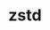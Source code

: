 ---
title: "zstd"
layout: cache
categories: [package, develop-2024-05-19]
meta: {"versions": ["1.5.5", "1.5.6"], "compilers": ["apple-clang@=15.0.0", "cce@=15.0.1", "gcc@=10.2.1", "gcc@=10.3.0", "gcc@=11.1.0", "gcc@=11.4.0", "gcc@=12.3.0", "gcc@=7.3.1", "gcc@=7.5.0", "gcc@=9.4.0", "intel@=2021.10.0", "msvc@=19.39.33523", "oneapi@=2024.0.0"], "oss": ["amzn2", "centos7", "rhel8", "sle_hpc15", "ubuntu18.04", "ubuntu20.04", "ubuntu22.04", "ventura", "windows10.0.20348"], "platforms": ["darwin", "linux", "windows"], "targets": ["aarch64", "neoverse_n1", "neoverse_v1", "neoverse_v2", "ppc64le", "x86_64", "x86_64_v3", "x86_64_v4", "zen4"], "stacks": ["aws-isc", "aws-isc-aarch64", "aws-pcluster-neoverse_v1", "aws-pcluster-x86_64_v4", "build_systems", "data-vis-sdk", "developer-tools", "developer-tools-manylinux2014", "e4s", "e4s-cray-rhel", "e4s-cray-sles", "e4s-neoverse-v2", "e4s-neoverse_v1", "e4s-oneapi", "e4s-power", "e4s-rocm-external", "ml-darwin-aarch64-mps", "ml-linux-x86_64-cpu", "ml-linux-x86_64-cuda", "radiuss", "radiuss-aws", "radiuss-aws-aarch64", "root", "tutorial", "windows-vis"], "num_specs": 29, "num_specs_by_stack": {"root": 29, "ml-darwin-aarch64-mps": 1, "aws-isc-aarch64": 2, "radiuss-aws-aarch64": 2, "aws-pcluster-neoverse_v1": 2, "aws-isc": 1, "radiuss-aws": 1, "aws-pcluster-x86_64_v4": 4, "developer-tools-manylinux2014": 1, "e4s-cray-rhel": 2, "data-vis-sdk": 1, "e4s-power": 2, "e4s-cray-sles": 2, "developer-tools": 1, "radiuss": 1, "build_systems": 1, "e4s-neoverse_v1": 2, "e4s-neoverse-v2": 2, "ml-linux-x86_64-cuda": 1, "tutorial": 2, "ml-linux-x86_64-cpu": 1, "e4s-rocm-external": 1, "e4s": 2, "e4s-oneapi": 2, "windows-vis": 1}}
spec_details: [{"hash": "belg3dt3cvlblwuzu7twitbrpzscocdk", "compiler": "apple-clang@=15.0.0", "versions": ["1.5.6"], "os": "ventura", "platform": "darwin", "target": "aarch64", "variants": ["build_system=makefile", "compression=none", "libs=shared,static", "+programs"], "stacks": ["root", "ml-darwin-aarch64-mps"], "size": "-", "tarball": "https://binaries.spack.io/develop-2024-05-19/build_cache/darwin-ventura-aarch64/apple-clang-15.0.0/zstd-1.5.6/darwin-ventura-aarch64-apple-clang-15.0.0-zstd-1.5.6-belg3dt3cvlblwuzu7twitbrpzscocdk.spack"}, {"hash": "75v4yt6ocilgkko3v72jb6wvmmmrxoib", "compiler": "gcc@=7.3.1", "versions": ["1.5.6"], "os": "amzn2", "platform": "linux", "target": "aarch64", "variants": ["build_system=makefile", "compression=none", "libs=shared,static", "+programs"], "stacks": ["aws-isc-aarch64", "radiuss-aws-aarch64", "root"], "size": "-", "tarball": "https://binaries.spack.io/develop-2024-05-19/build_cache/linux-amzn2-aarch64/gcc-7.3.1/zstd-1.5.6/linux-amzn2-aarch64-gcc-7.3.1-zstd-1.5.6-75v4yt6ocilgkko3v72jb6wvmmmrxoib.spack"}, {"hash": "td4tlx5dgzks6ooeynqurddmvciygsrv", "compiler": "gcc@=7.3.1", "versions": ["1.5.6"], "os": "amzn2", "platform": "linux", "target": "neoverse_n1", "variants": ["build_system=makefile", "compression=none", "libs=shared,static", "+programs"], "stacks": ["aws-isc-aarch64", "radiuss-aws-aarch64", "root"], "size": "-", "tarball": "https://binaries.spack.io/develop-2024-05-19/build_cache/linux-amzn2-neoverse_n1/gcc-7.3.1/zstd-1.5.6/linux-amzn2-neoverse_n1-gcc-7.3.1-zstd-1.5.6-td4tlx5dgzks6ooeynqurddmvciygsrv.spack"}, {"hash": "2hbt54p6o5whibfeaztfu3mj62dtaoyb", "compiler": "gcc@=12.3.0", "versions": ["1.5.6"], "os": "amzn2", "platform": "linux", "target": "neoverse_n1", "variants": ["build_system=makefile", "libs=shared,static", "~programs"], "stacks": ["root", "aws-pcluster-neoverse_v1"], "size": "-", "tarball": "https://binaries.spack.io/develop-2024-05-19/build_cache/linux-amzn2-neoverse_n1/gcc-12.3.0/zstd-1.5.6/linux-amzn2-neoverse_n1-gcc-12.3.0-zstd-1.5.6-2hbt54p6o5whibfeaztfu3mj62dtaoyb.spack"}, {"hash": "qeoklpjrj63jsslxbepg47k7ijl6vaho", "compiler": "gcc@=12.3.0", "versions": ["1.5.6"], "os": "amzn2", "platform": "linux", "target": "neoverse_v1", "variants": ["build_system=makefile", "libs=shared,static", "~programs"], "stacks": ["root", "aws-pcluster-neoverse_v1"], "size": "-", "tarball": "https://binaries.spack.io/develop-2024-05-19/build_cache/linux-amzn2-neoverse_v1/gcc-12.3.0/zstd-1.5.6/linux-amzn2-neoverse_v1-gcc-12.3.0-zstd-1.5.6-qeoklpjrj63jsslxbepg47k7ijl6vaho.spack"}, {"hash": "yklafdzfy2xk5p5ydhijcg75zqpa75dp", "compiler": "gcc@=7.3.1", "versions": ["1.5.6"], "os": "amzn2", "platform": "linux", "target": "x86_64_v3", "variants": ["build_system=makefile", "compression=none", "libs=shared,static", "+programs"], "stacks": ["aws-isc", "root", "radiuss-aws"], "size": "-", "tarball": "https://binaries.spack.io/develop-2024-05-19/build_cache/linux-amzn2-x86_64_v3/gcc-7.3.1/zstd-1.5.6/linux-amzn2-x86_64_v3-gcc-7.3.1-zstd-1.5.6-yklafdzfy2xk5p5ydhijcg75zqpa75dp.spack"}, {"hash": "ujz3ix2pxxw2tgvy7gxnjuvy4kvftcjg", "compiler": "gcc@=12.3.0", "versions": ["1.5.6"], "os": "amzn2", "platform": "linux", "target": "x86_64_v3", "variants": ["build_system=makefile", "libs=shared,static", "~programs"], "stacks": ["aws-pcluster-x86_64_v4", "root"], "size": "-", "tarball": "https://binaries.spack.io/develop-2024-05-19/build_cache/linux-amzn2-x86_64_v3/gcc-12.3.0/zstd-1.5.6/linux-amzn2-x86_64_v3-gcc-12.3.0-zstd-1.5.6-ujz3ix2pxxw2tgvy7gxnjuvy4kvftcjg.spack"}, {"hash": "54bwubmqjwsfuweyjt6efrpx4moumhkf", "compiler": "intel@=2021.10.0", "versions": ["1.5.6"], "os": "amzn2", "platform": "linux", "target": "x86_64_v3", "variants": ["build_system=makefile", "libs=shared,static", "~programs"], "stacks": ["aws-pcluster-x86_64_v4", "root"], "size": "-", "tarball": "https://binaries.spack.io/develop-2024-05-19/build_cache/linux-amzn2-x86_64_v3/intel-2021.10.0/zstd-1.5.6/linux-amzn2-x86_64_v3-intel-2021.10.0-zstd-1.5.6-54bwubmqjwsfuweyjt6efrpx4moumhkf.spack"}, {"hash": "rvrjiesdlp7dt6wyzazsool4gwbxzm2d", "compiler": "gcc@=12.3.0", "versions": ["1.5.6"], "os": "amzn2", "platform": "linux", "target": "x86_64_v4", "variants": ["build_system=makefile", "libs=shared,static", "~programs"], "stacks": ["aws-pcluster-x86_64_v4", "root"], "size": "-", "tarball": "https://binaries.spack.io/develop-2024-05-19/build_cache/linux-amzn2-x86_64_v4/gcc-12.3.0/zstd-1.5.6/linux-amzn2-x86_64_v4-gcc-12.3.0-zstd-1.5.6-rvrjiesdlp7dt6wyzazsool4gwbxzm2d.spack"}, {"hash": "2ia76rlvzbsubrjssbc7dkquuygt64bg", "compiler": "gcc@=10.2.1", "versions": ["1.5.6"], "os": "centos7", "platform": "linux", "target": "x86_64_v3", "variants": ["build_system=makefile", "compression=none", "libs=shared,static", "+programs"], "stacks": ["root", "developer-tools-manylinux2014"], "size": "-", "tarball": "https://binaries.spack.io/develop-2024-05-19/build_cache/linux-centos7-x86_64_v3/gcc-10.2.1/zstd-1.5.6/linux-centos7-x86_64_v3-gcc-10.2.1-zstd-1.5.6-2ia76rlvzbsubrjssbc7dkquuygt64bg.spack"}, {"hash": "cvauywy3tkzos6npsxpl7rppvgvvi4hw", "compiler": "intel@=2021.10.0", "versions": ["1.5.6"], "os": "amzn2", "platform": "linux", "target": "x86_64_v4", "variants": ["build_system=makefile", "libs=shared,static", "~programs"], "stacks": ["aws-pcluster-x86_64_v4", "root"], "size": "-", "tarball": "https://binaries.spack.io/develop-2024-05-19/build_cache/linux-amzn2-x86_64_v4/intel-2021.10.0/zstd-1.5.6/linux-amzn2-x86_64_v4-intel-2021.10.0-zstd-1.5.6-cvauywy3tkzos6npsxpl7rppvgvvi4hw.spack"}, {"hash": "6rdoipgc4l426fm6b74ko4eucecae4v5", "compiler": "cce@=15.0.1", "versions": ["1.5.6"], "os": "rhel8", "platform": "linux", "target": "zen4", "variants": ["build_system=makefile", "libs=shared,static", "~programs"], "stacks": ["e4s-cray-rhel", "root"], "size": "-", "tarball": "https://binaries.spack.io/develop-2024-05-19/build_cache/linux-rhel8-zen4/cce-15.0.1/zstd-1.5.6/linux-rhel8-zen4-cce-15.0.1-zstd-1.5.6-6rdoipgc4l426fm6b74ko4eucecae4v5.spack"}, {"hash": "hagcznzxuo6h4shi5nhcgno42m6u62hh", "compiler": "cce@=15.0.1", "versions": ["1.5.6"], "os": "rhel8", "platform": "linux", "target": "zen4", "variants": ["build_system=makefile", "compression=none", "libs=shared,static", "+programs"], "stacks": ["e4s-cray-rhel", "root"], "size": "-", "tarball": "https://binaries.spack.io/develop-2024-05-19/build_cache/linux-rhel8-zen4/cce-15.0.1/zstd-1.5.6/linux-rhel8-zen4-cce-15.0.1-zstd-1.5.6-hagcznzxuo6h4shi5nhcgno42m6u62hh.spack"}, {"hash": "6is62nmsbiivytfyttvh2e7ersciyvoi", "compiler": "gcc@=11.1.0", "versions": ["1.5.6"], "os": "ubuntu20.04", "platform": "linux", "target": "x86_64_v3", "variants": ["build_system=makefile", "compression=none", "libs=shared,static", "+programs"], "stacks": ["root", "data-vis-sdk"], "size": "-", "tarball": "https://binaries.spack.io/develop-2024-05-19/build_cache/linux-ubuntu20.04-x86_64_v3/gcc-11.1.0/zstd-1.5.6/linux-ubuntu20.04-x86_64_v3-gcc-11.1.0-zstd-1.5.6-6is62nmsbiivytfyttvh2e7ersciyvoi.spack"}, {"hash": "a4u34o6enlee5l3zxbpxrffj2kqw2to2", "compiler": "gcc@=9.4.0", "versions": ["1.5.6"], "os": "ubuntu20.04", "platform": "linux", "target": "ppc64le", "variants": ["build_system=makefile", "compression=none", "libs=shared,static", "+programs"], "stacks": ["e4s-power", "root"], "size": "-", "tarball": "https://binaries.spack.io/develop-2024-05-19/build_cache/linux-ubuntu20.04-ppc64le/gcc-9.4.0/zstd-1.5.6/linux-ubuntu20.04-ppc64le-gcc-9.4.0-zstd-1.5.6-a4u34o6enlee5l3zxbpxrffj2kqw2to2.spack"}, {"hash": "h3k244sbqt55d5ckb2kkzl6ugasmcf6q", "compiler": "gcc@=10.3.0", "versions": ["1.5.6"], "os": "sle_hpc15", "platform": "linux", "target": "x86_64_v4", "variants": ["build_system=makefile", "compression=none", "libs=shared,static", "+programs"], "stacks": ["e4s-cray-sles", "root"], "size": "-", "tarball": "https://binaries.spack.io/develop-2024-05-19/build_cache/linux-sle_hpc15-x86_64_v4/gcc-10.3.0/zstd-1.5.6/linux-sle_hpc15-x86_64_v4-gcc-10.3.0-zstd-1.5.6-h3k244sbqt55d5ckb2kkzl6ugasmcf6q.spack"}, {"hash": "w56sy2egzti4cm3o2fgx42a46ky5s447", "compiler": "gcc@=10.3.0", "versions": ["1.5.6"], "os": "sle_hpc15", "platform": "linux", "target": "x86_64_v4", "variants": ["build_system=makefile", "libs=shared,static", "~programs"], "stacks": ["e4s-cray-sles", "root"], "size": "-", "tarball": "https://binaries.spack.io/develop-2024-05-19/build_cache/linux-sle_hpc15-x86_64_v4/gcc-10.3.0/zstd-1.5.6/linux-sle_hpc15-x86_64_v4-gcc-10.3.0-zstd-1.5.6-w56sy2egzti4cm3o2fgx42a46ky5s447.spack"}, {"hash": "vx5alual3777mglvzocb7pc3y6jiaej5", "compiler": "gcc@=7.5.0", "versions": ["1.5.6"], "os": "ubuntu18.04", "platform": "linux", "target": "x86_64_v3", "variants": ["build_system=makefile", "compression=none", "libs=shared,static", "+programs"], "stacks": ["developer-tools", "root", "radiuss", "build_systems"], "size": "-", "tarball": "https://binaries.spack.io/develop-2024-05-19/build_cache/linux-ubuntu18.04-x86_64_v3/gcc-7.5.0/zstd-1.5.6/linux-ubuntu18.04-x86_64_v3-gcc-7.5.0-zstd-1.5.6-vx5alual3777mglvzocb7pc3y6jiaej5.spack"}, {"hash": "wo44xbonp3ljmmz7n4ynb7jyavr3cwmq", "compiler": "gcc@=9.4.0", "versions": ["1.5.6"], "os": "ubuntu20.04", "platform": "linux", "target": "ppc64le", "variants": ["build_system=makefile", "libs=shared,static", "~programs"], "stacks": ["e4s-power", "root"], "size": "-", "tarball": "https://binaries.spack.io/develop-2024-05-19/build_cache/linux-ubuntu20.04-ppc64le/gcc-9.4.0/zstd-1.5.6/linux-ubuntu20.04-ppc64le-gcc-9.4.0-zstd-1.5.6-wo44xbonp3ljmmz7n4ynb7jyavr3cwmq.spack"}, {"hash": "iabua2m5njr76ocdud33lonjpzhxscls", "compiler": "gcc@=11.4.0", "versions": ["1.5.6"], "os": "ubuntu22.04", "platform": "linux", "target": "neoverse_v1", "variants": ["build_system=makefile", "compression=none", "libs=shared,static", "+programs"], "stacks": ["e4s-neoverse_v1", "root"], "size": "-", "tarball": "https://binaries.spack.io/develop-2024-05-19/build_cache/linux-ubuntu22.04-neoverse_v1/gcc-11.4.0/zstd-1.5.6/linux-ubuntu22.04-neoverse_v1-gcc-11.4.0-zstd-1.5.6-iabua2m5njr76ocdud33lonjpzhxscls.spack"}, {"hash": "p5456s3xityrfzvzxv2q2zq5gydh72yt", "compiler": "gcc@=11.4.0", "versions": ["1.5.6"], "os": "ubuntu22.04", "platform": "linux", "target": "neoverse_v1", "variants": ["build_system=makefile", "libs=shared,static", "~programs"], "stacks": ["e4s-neoverse_v1", "root"], "size": "-", "tarball": "https://binaries.spack.io/develop-2024-05-19/build_cache/linux-ubuntu22.04-neoverse_v1/gcc-11.4.0/zstd-1.5.6/linux-ubuntu22.04-neoverse_v1-gcc-11.4.0-zstd-1.5.6-p5456s3xityrfzvzxv2q2zq5gydh72yt.spack"}, {"hash": "gvufndpma2pm5ibv4viin3m74am66mkj", "compiler": "gcc@=11.4.0", "versions": ["1.5.6"], "os": "ubuntu22.04", "platform": "linux", "target": "neoverse_v2", "variants": ["build_system=makefile", "compression=none", "libs=shared,static", "+programs"], "stacks": ["e4s-neoverse-v2", "root"], "size": "-", "tarball": "https://binaries.spack.io/develop-2024-05-19/build_cache/linux-ubuntu22.04-neoverse_v2/gcc-11.4.0/zstd-1.5.6/linux-ubuntu22.04-neoverse_v2-gcc-11.4.0-zstd-1.5.6-gvufndpma2pm5ibv4viin3m74am66mkj.spack"}, {"hash": "ew3aaosbmf3ts2ylqgi4c6enfmf3m5dr", "compiler": "gcc@=11.4.0", "versions": ["1.5.6"], "os": "ubuntu22.04", "platform": "linux", "target": "x86_64_v3", "variants": ["build_system=makefile", "compression=none", "libs=shared,static", "+programs"], "stacks": ["ml-linux-x86_64-cuda", "tutorial", "ml-linux-x86_64-cpu", "e4s-rocm-external", "root", "e4s"], "size": "-", "tarball": "https://binaries.spack.io/develop-2024-05-19/build_cache/linux-ubuntu22.04-x86_64_v3/gcc-11.4.0/zstd-1.5.6/linux-ubuntu22.04-x86_64_v3-gcc-11.4.0-zstd-1.5.6-ew3aaosbmf3ts2ylqgi4c6enfmf3m5dr.spack"}, {"hash": "fcrjeyduypcyrsqf6or7pger4eyqwh2x", "compiler": "gcc@=11.4.0", "versions": ["1.5.6"], "os": "ubuntu22.04", "platform": "linux", "target": "neoverse_v2", "variants": ["build_system=makefile", "libs=shared,static", "~programs"], "stacks": ["e4s-neoverse-v2", "root"], "size": "-", "tarball": "https://binaries.spack.io/develop-2024-05-19/build_cache/linux-ubuntu22.04-neoverse_v2/gcc-11.4.0/zstd-1.5.6/linux-ubuntu22.04-neoverse_v2-gcc-11.4.0-zstd-1.5.6-fcrjeyduypcyrsqf6or7pger4eyqwh2x.spack"}, {"hash": "62nhslkqxqys7ivb2kfmhjenfmdy2vfq", "compiler": "oneapi@=2024.0.0", "versions": ["1.5.6"], "os": "ubuntu22.04", "platform": "linux", "target": "x86_64_v3", "variants": ["build_system=makefile", "compression=none", "libs=shared,static", "+programs"], "stacks": ["root", "e4s-oneapi"], "size": "-", "tarball": "https://binaries.spack.io/develop-2024-05-19/build_cache/linux-ubuntu22.04-x86_64_v3/oneapi-2024.0.0/zstd-1.5.6/linux-ubuntu22.04-x86_64_v3-oneapi-2024.0.0-zstd-1.5.6-62nhslkqxqys7ivb2kfmhjenfmdy2vfq.spack"}, {"hash": "ib2p4vz4zdyyds7m5cewn6ew6wphrxuh", "compiler": "gcc@=11.4.0", "versions": ["1.5.6"], "os": "ubuntu22.04", "platform": "linux", "target": "x86_64_v3", "variants": ["build_system=makefile", "libs=shared,static", "~programs"], "stacks": ["root", "e4s"], "size": "-", "tarball": "https://binaries.spack.io/develop-2024-05-19/build_cache/linux-ubuntu22.04-x86_64_v3/gcc-11.4.0/zstd-1.5.6/linux-ubuntu22.04-x86_64_v3-gcc-11.4.0-zstd-1.5.6-ib2p4vz4zdyyds7m5cewn6ew6wphrxuh.spack"}, {"hash": "vvj7472czu7jtqvlqllnfezk2vfoweip", "compiler": "gcc@=12.3.0", "versions": ["1.5.6"], "os": "ubuntu22.04", "platform": "linux", "target": "x86_64_v3", "variants": ["build_system=makefile", "compression=none", "libs=shared,static", "+programs"], "stacks": ["tutorial", "root"], "size": "-", "tarball": "https://binaries.spack.io/develop-2024-05-19/build_cache/linux-ubuntu22.04-x86_64_v3/gcc-12.3.0/zstd-1.5.6/linux-ubuntu22.04-x86_64_v3-gcc-12.3.0-zstd-1.5.6-vvj7472czu7jtqvlqllnfezk2vfoweip.spack"}, {"hash": "is5gsitfiwkj4k2y75uky3orqcdz4sad", "compiler": "oneapi@=2024.0.0", "versions": ["1.5.6"], "os": "ubuntu22.04", "platform": "linux", "target": "x86_64_v3", "variants": ["build_system=makefile", "libs=shared,static", "~programs"], "stacks": ["root", "e4s-oneapi"], "size": "-", "tarball": "https://binaries.spack.io/develop-2024-05-19/build_cache/linux-ubuntu22.04-x86_64_v3/oneapi-2024.0.0/zstd-1.5.6/linux-ubuntu22.04-x86_64_v3-oneapi-2024.0.0-zstd-1.5.6-is5gsitfiwkj4k2y75uky3orqcdz4sad.spack"}, {"hash": "prbk2q47llffy32deapqjfyqh4l23pkk", "compiler": "msvc@=19.39.33523", "versions": ["1.5.5"], "os": "windows10.0.20348", "platform": "windows", "target": "x86_64", "variants": ["build_system=cmake", "build_type=Release", "generator=ninja", "~ipo", "libs=shared,static", "~programs"], "stacks": ["windows-vis", "root"], "size": "-", "tarball": "https://binaries.spack.io/develop-2024-05-19/build_cache/windows-windows10.0.20348-x86_64/msvc-19.39.33523/zstd-1.5.5/windows-windows10.0.20348-x86_64-msvc-19.39.33523-zstd-1.5.5-prbk2q47llffy32deapqjfyqh4l23pkk.spack"}]
---